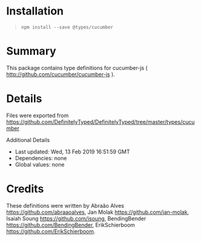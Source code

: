 # Installation
> `npm install --save @types/cucumber`

# Summary
This package contains type definitions for cucumber-js ( http://github.com/cucumber/cucumber-js ).

# Details
Files were exported from https://github.com/DefinitelyTyped/DefinitelyTyped/tree/master/types/cucumber

Additional Details
 * Last updated: Wed, 13 Feb 2019 16:51:59 GMT
 * Dependencies: none
 * Global values: none

# Credits
These definitions were written by Abraão Alves <https://github.com/abraaoalves>, Jan Molak <https://github.com/jan-molak>, Isaiah Soung <https://github.com/isoung>, BendingBender <https://github.com/BendingBender>, ErikSchierboom <https://github.com/ErikSchierboom>.

